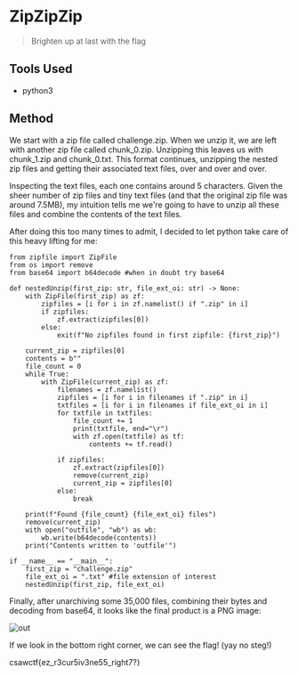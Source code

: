 # ZipZipZip
> Brighten up at last with the flag

## Tools Used
- python3

## Method
We start with a zip file called challenge.zip. When we unzip it, we are left with another zip file called chunk_0.zip. 
Unzipping this leaves us with chunk_1.zip and chunk_0.txt. 
This format continues, unzipping the nested zip files and getting their associated text files, over and over and over. 

Inspecting the text files, each one contains around 5 characters. 
Given the sheer number of zip files and tiny text files (and that the original zip file was around 7.5MB), 
my intuition tells me we're going to have to unzip all these files and combine the contents of the text files.

After doing this too many times to admit, I decided to let python take care of this heavy lifting for me:

```python3
from zipfile import ZipFile
from os import remove
from base64 import b64decode #when in doubt try base64

def nestedUnzip(first_zip: str, file_ext_oi: str) -> None:
    with ZipFile(first_zip) as zf:
        zipfiles = [i for i in zf.namelist() if ".zip" in i]
        if zipfiles:
            zf.extract(zipfiles[0])
        else:
            exit(f"No zipfiles found in first zipfile: {first_zip}")

    current_zip = zipfiles[0]
    contents = b""
    file_count = 0
    while True:
        with ZipFile(current_zip) as zf:
            filenames = zf.namelist()
            zipfiles = [i for i in filenames if ".zip" in i]
            txtfiles = [i for i in filenames if file_ext_oi in i]
            for txtfile in txtfiles:
                file_count += 1
                print(txtfile, end="\r")
                with zf.open(txtfile) as tf:
                    contents += tf.read()

            if zipfiles:
                zf.extract(zipfiles[0])
                remove(current_zip)
                current_zip = zipfiles[0]
            else:
                break

    print(f"Found {file_count} {file_ext_oi} files")
    remove(current_zip)
    with open("outfile", "wb") as wb:
        wb.write(b64decode(contents))
    print("Contents written to 'outfile'")

if __name__ == "__main__":
    first_zip = "challenge.zip"
    file_ext_oi = ".txt" #file extension of interest
    nestedUnzip(first_zip, file_ext_oi)
```

Finally, after unarchiving some 35,000 files, combining their bytes and decoding from base64, it looks like the final product is a PNG image:

![out](https://github.com/user-attachments/assets/ab21591d-51e1-49dd-9155-6b29daad2cbd)

If we look in the bottom right corner, we can see the flag! (yay no steg!)

csawctf{ez_r3cur5iv3ne55_right7?}

